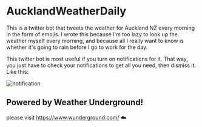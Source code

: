 # AucklandWeatherDaily
This is a twitter bot that tweets the weather for Auckland NZ every morning in the form of emojis. I wrote this because I'm too lazy to look up the weather myself every morning, and because all I really want to know is whether it's going to rain before I go to work for the day. 

This twitter bot is most useful if you turn on notifications for it. That way, you just have to check your notifications to get all you need, then dismiss it. Like this:

![notification](http://imgur.com/a/K3Aqc)

## Powered by Weather Underground! 
please visit https://www.wunderground.com/ ☁️
